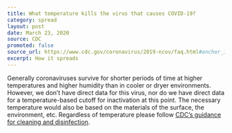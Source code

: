 ```yaml
---
title: What temperature kills the virus that causes COVID-19?
category: spread
layout: post
date: March 23, 2020
source: CDC
promoted: false
source_url: https://www.cdc.gov/coronavirus/2019-ncov/faq.html#anchor_1584386553767
excerpt: How it spreads
---
```


Generally coronaviruses survive for shorter periods of time at higher temperatures and higher humidity than in cooler or dryer environments. However, we don’t have direct data for this virus, nor do we have direct data for a temperature-based cutoff for inactivation at this point. The necessary temperature would also be based on the materials of the surface, the environment, etc. Regardless of temperature please follow [CDC’s guidance for cleaning and disinfection](https://www.cdc.gov/coronavirus/2019-ncov/prepare/protect-home.html).